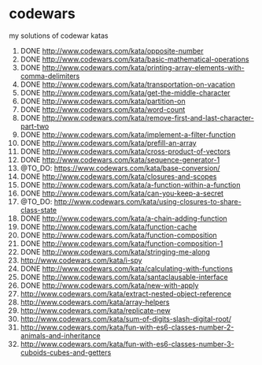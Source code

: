 # codewars
my solutions of codewar katas

 01. DONE http://www.codewars.com/kata/opposite-number
 02. DONE http://www.codewars.com/kata/basic-mathematical-operations
 03. DONE http://www.codewars.com/kata/printing-array-elements-with-comma-delimiters
 04. DONE http://www.codewars.com/kata/transportation-on-vacation
 05. DONE http://www.codewars.com/kata/get-the-middle-character
 06. DONE http://www.codewars.com/kata/partition-on
 07. DONE http://www.codewars.com/kata/word-count
 08. DONE http://www.codewars.com/kata/remove-first-and-last-character-part-two
 09. DONE http://www.codewars.com/kata/implement-a-filter-function
 10. DONE http://www.codewars.com/kata/prefill-an-array
 11. DONE http://www.codewars.com/kata/cross-product-of-vectors
 12. DONE http://www.codewars.com/kata/sequence-generator-1
 13. @TO_DO: https://www.codewars.com/kata/base-conversion/
 14. DONE http://www.codewars.com/kata/closures-and-scopes
 15. DONE http://www.codewars.com/kata/a-function-within-a-function
 16. DONE http://www.codewars.com/kata/can-you-keep-a-secret
 17. @TO_DO: http://www.codewars.com/kata/using-closures-to-share-class-state
 18. DONE http://www.codewars.com/kata/a-chain-adding-function
 19. DONE http://www.codewars.com/kata/function-cache
 20. DONE http://www.codewars.com/kata/function-composition
 21. DONE http://www.codewars.com/kata/function-composition-1
 22. DONE http://www.codewars.com/kata/stringing-me-along
 23. http://www.codewars.com/kata/i-spy
 24. DONE http://www.codewars.com/kata/calculating-with-functions
 25. DONE http://www.codewars.com/kata/santaclausable-interface
 26. DONE http://www.codewars.com/kata/new-with-apply
 27. http://www.codewars.com/kata/extract-nested-object-reference
 28. http://www.codewars.com/kata/array-helpers
 29. http://www.codewars.com/kata/replicate-new
 30. http://www.codewars.com/kata/sum-of-digits-slash-digital-root/
 31. http://www.codewars.com/kata/fun-with-es6-classes-number-2-animals-and-inheritance
 32. http://www.codewars.com/kata/fun-with-es6-classes-number-3-cuboids-cubes-and-getters